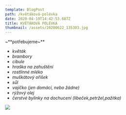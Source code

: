 ```yaml
---
template: BlogPost
path: /květáková-polévka
date: 2020-04-19T14:42:53.687Z
title: KVĚTÁKOVÁ POLÉVKA
thumbnail: /assets/20200622_135303.jpg
---
```

~**potřebujeme~**

* *květák*
* *brambory*
* *cibule*
* *hraška na zahuštění*
* *rostlinné mléko*
* *muškátový oříšek*
* *sůl*
* *vajíčko (jen domácí, nebo žádne)*
* *rýžový olej*
* *čerstvé bylinky na dochucení (libeček,petržel,pažitka)*

![](/assets/20200622_135430.jpg)